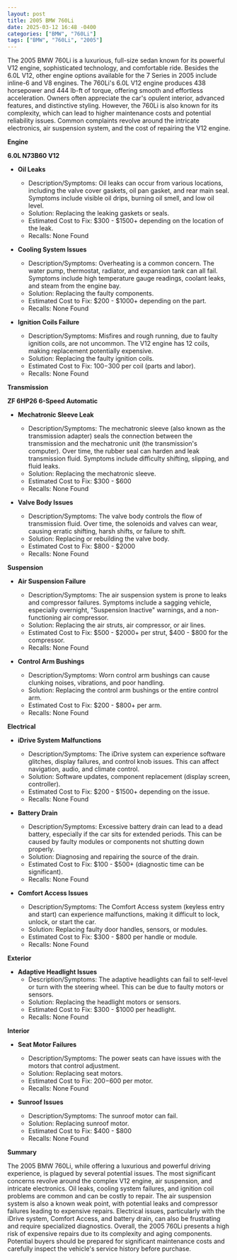```yaml
---
layout: post
title: 2005 BMW 760Li
date: 2025-03-12 16:48 -0400
categories: ["BMW", "760Li"]
tags: ["BMW", "760Li", "2005"]
---
```

The 2005 BMW 760Li is a luxurious, full-size sedan known for its powerful V12 engine, sophisticated technology, and comfortable ride. Besides the 6.0L V12, other engine options available for the 7 Series in 2005 include inline-6 and V8 engines. The 760Li's 6.0L V12 engine produces 438 horsepower and 444 lb-ft of torque, offering smooth and effortless acceleration. Owners often appreciate the car's opulent interior, advanced features, and distinctive styling. However, the 760Li is also known for its complexity, which can lead to higher maintenance costs and potential reliability issues. Common complaints revolve around the intricate electronics, air suspension system, and the cost of repairing the V12 engine.

**Engine**

**6.0L N73B60 V12**

*   **Oil Leaks**
    *   Description/Symptoms: Oil leaks can occur from various locations, including the valve cover gaskets, oil pan gasket, and rear main seal. Symptoms include visible oil drips, burning oil smell, and low oil level.
    *   Solution: Replacing the leaking gaskets or seals.
    *   Estimated Cost to Fix: $300 - $1500+ depending on the location of the leak.
    *   Recalls: None Found

*   **Cooling System Issues**
    *   Description/Symptoms: Overheating is a common concern. The water pump, thermostat, radiator, and expansion tank can all fail. Symptoms include high temperature gauge readings, coolant leaks, and steam from the engine bay.
    *   Solution: Replacing the faulty components.
    *   Estimated Cost to Fix: $200 - $1000+ depending on the part.
    *   Recalls: None Found

*   **Ignition Coils Failure**
    *   Description/Symptoms: Misfires and rough running, due to faulty ignition coils, are not uncommon. The V12 engine has 12 coils, making replacement potentially expensive.
    *   Solution: Replacing the faulty ignition coils.
    *   Estimated Cost to Fix: $100-$300 per coil (parts and labor).
    *   Recalls: None Found

**Transmission**

**ZF 6HP26 6-Speed Automatic**

*   **Mechatronic Sleeve Leak**
    *   Description/Symptoms: The mechatronic sleeve (also known as the transmission adapter) seals the connection between the transmission and the mechatronic unit (the transmission's computer). Over time, the rubber seal can harden and leak transmission fluid. Symptoms include difficulty shifting, slipping, and fluid leaks.
    *   Solution: Replacing the mechatronic sleeve.
    *   Estimated Cost to Fix: $300 - $600
    *   Recalls: None Found

*   **Valve Body Issues**
    *   Description/Symptoms: The valve body controls the flow of transmission fluid. Over time, the solenoids and valves can wear, causing erratic shifting, harsh shifts, or failure to shift.
    *   Solution: Replacing or rebuilding the valve body.
    *   Estimated Cost to Fix: $800 - $2000
    *   Recalls: None Found

**Suspension**

*   **Air Suspension Failure**
    *   Description/Symptoms: The air suspension system is prone to leaks and compressor failures. Symptoms include a sagging vehicle, especially overnight, "Suspension Inactive" warnings, and a non-functioning air compressor.
    *   Solution: Replacing the air struts, air compressor, or air lines.
    *   Estimated Cost to Fix: $500 - $2000+ per strut, $400 - $800 for the compressor.
    *   Recalls: None Found

*   **Control Arm Bushings**
    *   Description/Symptoms: Worn control arm bushings can cause clunking noises, vibrations, and poor handling.
    *   Solution: Replacing the control arm bushings or the entire control arm.
    *   Estimated Cost to Fix: $200 - $800+ per arm.
    *   Recalls: None Found

**Electrical**

*   **iDrive System Malfunctions**
    *   Description/Symptoms: The iDrive system can experience software glitches, display failures, and control knob issues. This can affect navigation, audio, and climate control.
    *   Solution: Software updates, component replacement (display screen, controller).
    *   Estimated Cost to Fix: $200 - $1500+ depending on the issue.
    *   Recalls: None Found

*   **Battery Drain**
    *   Description/Symptoms: Excessive battery drain can lead to a dead battery, especially if the car sits for extended periods. This can be caused by faulty modules or components not shutting down properly.
    *   Solution: Diagnosing and repairing the source of the drain.
    *   Estimated Cost to Fix: $100 - $500+ (diagnostic time can be significant).
    *   Recalls: None Found

*   **Comfort Access Issues**
    *   Description/Symptoms: The Comfort Access system (keyless entry and start) can experience malfunctions, making it difficult to lock, unlock, or start the car.
    *   Solution: Replacing faulty door handles, sensors, or modules.
    *   Estimated Cost to Fix: $300 - $800 per handle or module.
    *   Recalls: None Found

**Exterior**

*   **Adaptive Headlight Issues**
    *   Description/Symptoms: The adaptive headlights can fail to self-level or turn with the steering wheel. This can be due to faulty motors or sensors.
    *   Solution: Replacing the headlight motors or sensors.
    *   Estimated Cost to Fix: $300 - $1000 per headlight.
    *   Recalls: None Found

**Interior**

*   **Seat Motor Failures**
    *   Description/Symptoms: The power seats can have issues with the motors that control adjustment.
    *   Solution: Replacing seat motors.
    *   Estimated Cost to Fix: $200-$600 per motor.
    *   Recalls: None Found

*   **Sunroof Issues**
    *   Description/Symptoms: The sunroof motor can fail.
    *   Solution: Replacing sunroof motor.
    *   Estimated Cost to Fix: $400 - $800
    *   Recalls: None Found

**Summary**

The 2005 BMW 760Li, while offering a luxurious and powerful driving experience, is plagued by several potential issues. The most significant concerns revolve around the complex V12 engine, air suspension, and intricate electronics. Oil leaks, cooling system failures, and ignition coil problems are common and can be costly to repair. The air suspension system is also a known weak point, with potential leaks and compressor failures leading to expensive repairs. Electrical issues, particularly with the iDrive system, Comfort Access, and battery drain, can also be frustrating and require specialized diagnostics. Overall, the 2005 760Li presents a high risk of expensive repairs due to its complexity and aging components. Potential buyers should be prepared for significant maintenance costs and carefully inspect the vehicle's service history before purchase.

